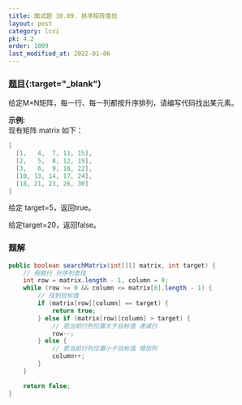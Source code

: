 ```yaml
---
title: 面试题 10.09. 排序矩阵查找
layout: post
category: lcci
pk: 4.2
order: 1009
last_modified_at: 2022-01-06
---
```


### [题目](https://leetcode-cn.com/sparse-array-search-lcci/){:target="_blank"}

给定M×N矩阵，每一行、每一列都按升序排列，请编写代码找出某元素。

**示例:**  
现有矩阵 matrix 如下：

```java
[
  [1,   4,  7, 11, 15],
  [2,   5,  8, 12, 19],
  [3,   6,  9, 16, 22],
  [10, 13, 14, 17, 24],
  [18, 21, 23, 26, 30]
]
```

给定 target=5，返回true。

给定target=20，返回false。

### 题解

```java
public boolean searchMatrix(int[][] matrix, int target) {
    // 倒叙行 升序列查找
    int row = matrix.length - 1, column = 0;
    while (row >= 0 && column <= matrix[0].length - 1) {
        // 找到目标值
        if (matrix[row][column] == target) {
            return true;
        } else if (matrix[row][column] > target) {
            // 若当前行列位置大于目标值 递减行
            row--;
        } else {
            // 若当前行列位置小于目标值 增加列
            column++;
        }
    }

    return false;
}
```